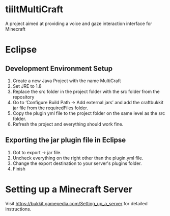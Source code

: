 # tiiltMultiCraft
A project aimed at providing a voice and gaze interaction interface for Minecraft

# Eclipse
## Development Environment Setup
1. Create a new Java Project with the name MultiCraft
2. Set JRE to 1.8
3. Replace the src folder in the project folder with the src folder from the repository
4. Go to ‘Configure Build Path -> Add external jars’ and add the craftbukkit jar file from the requiredFiles folder.
5. Copy the plugin yml file to the project folder on the same level as the src folder.
6. Refresh the project and everything should work fine. 

## Exporting the jar plugin file in Eclipse
1. Got to export -> jar file.
2. Uncheck everything on the right other than the plugin.yml file.
3. Change the export destination to your server's plugins folder.
4. Finish

# Setting up a Minecraft Server
Visit https://bukkit.gamepedia.com/Setting_up_a_server for detailed instructions.



